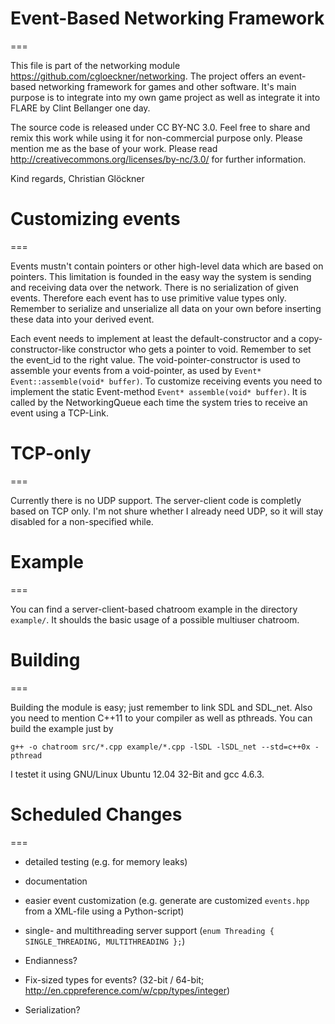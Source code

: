 # Event-Based Networking Framework
===

This file is part of the networking module https://github.com/cgloeckner/networking. The project offers an event-based networking framework for games and other software. It's main purpose is to integrate into my own game project as well as integrate it into FLARE by Clint Bellanger one day.

The source code is released under CC BY-NC 3.0. Feel free to share and remix this work while using it for non-commercial purpose only. Please mention me as the base of your work. Please read http://creativecommons.org/licenses/by-nc/3.0/ for further information.

Kind regards, Christian Glöckner

# Customizing events
===

Events mustn't contain pointers or other high-level data which are based on pointers. This limitation is founded in the easy way the system is sending and receiving data over the network. There is no serialization of given events. Therefore each event has to use primitive value types only. Remember to serialize and unserialize all data on your own before inserting these data into your derived event.

Each event needs to implement at least the default-constructor and a copy-constructor-like constructor who gets a pointer to void. Remember to set the event_id to the right value. The void-pointer-constructor is used to assemble your events from a void-pointer, as used by `Event* Event::assemble(void* buffer)`.
To customize receiving events you need to implement the static Event-method `Event* assemble(void* buffer)`. It is called by the NetworkingQueue each time the system tries to receive an event using a TCP-Link.

# TCP-only
===

Currently there is no UDP support. The server-client code is completly based on TCP only. I'm not shure whether I already need UDP, so it will stay disabled for a non-specified while.

# Example
===

You can find a server-client-based chatroom example in the directory `example/`. It shoulds the basic usage of a possible multiuser chatroom.

# Building
===

Building the module is easy; just remember to link SDL and SDL_net. Also you need to mention C++11 to your compiler as well as pthreads. You can build the example just by

    g++ -o chatroom src/*.cpp example/*.cpp -lSDL -lSDL_net --std=c++0x -pthread

I testet it using GNU/Linux Ubuntu 12.04 32-Bit and gcc 4.6.3.

# Scheduled Changes
===

- detailed testing (e.g. for memory leaks)
- documentation
- easier event customization (e.g. generate are customized `events.hpp` from a XML-file using a Python-script)
- single- and multithreading server support (`enum Threading { SINGLE_THREADING, MULTITHREADING };`)

- Endianness?
- Fix-sized types for events? (32-bit / 64-bit; http://en.cppreference.com/w/cpp/types/integer)
- Serialization?


